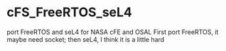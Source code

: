 # cFS_FreeRTOS_seL4
port FreeRTOS and seL4 for NASA cFE and OSAL
First port FreeRTOS, it maybe need socket; then seL4, I think it is a little hard

